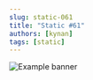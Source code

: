 ```yaml
---
slug: static-061
title: "Static #61"
authors: [kynan]
tags: [static]
---
```


![Example banner](/img/stories/static/061.PNG)
